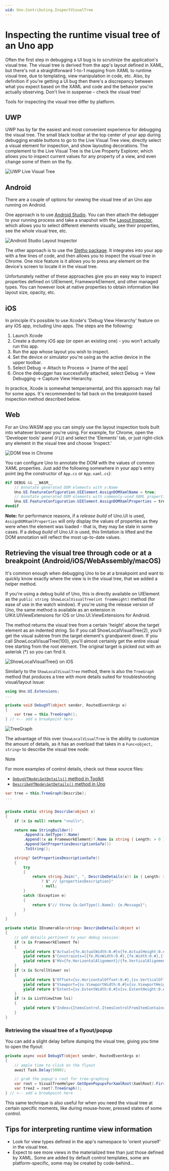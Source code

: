 ```yaml
---
uid: Uno.Contributing.InspectVisualTree
---
```


# Inspecting the runtime visual tree of an Uno app

Often the first step in debugging a UI bug is to scrutinize the application's visual tree. The visual tree is derived from the app's layout defined in XAML, but there's not a straightforward 1-to-1 mapping from XAML to runtime visual tree, due to templating, view manipulation in code, etc. Also, by definition if you're getting a UI bug then there's a discrepancy between what you expect based on the XAML and code and the behavior you're actually observing. Don't live in suspense – check the visual tree! 

Tools for inspecting the visual tree differ by platform. 

## UWP 
UWP has by far the easiest and most convenient experience for debugging the visual tree. The small black toolbar at the top center of your app during debugging enable buttons to go to the Live Visual Tree view, directly select a visual element for inspection, and show layouting decorations. The complement to the Live Visual Tree is the Live Property Explorer, which allows you to inspect current values for any property of a view, and even change some of them on the fly.  

![UWP Live Visual Tree](assets/debugging-inspect-visual-tree/UWP-Live-Visual-Tree.jpg)

## Android 
There are a couple of options for viewing the visual tree of an Uno app running on Android. 

One approach is to use [Android Studio](https://developer.android.com/studio). You can then attach the debugger to your running process and take a snapshot with the [Layout Inspector](https://developer.android.com/studio/debug/layout-inspector), which allows you to select different elements visually, see their properties, see the whole visual tree, etc.

![Android Studio Layout Inspector](assets/debugging-inspect-visual-tree/Android-Layout-Inspector.jpg)

The other approach is to use the [Stetho package](https://www.nuget.org/packages/nventive.Stetho.Xamarin). It integrates into your app with a few lines of code, and then allows you to inspect the visual tree in Chrome. One nice feature is it allows you to press any element on the device's screen to locate it in the visual tree. 

Unfortunately neither of these approaches give you an easy way to inspect properties defined on UIElement, FrameworkElement, and other managed types. You can however look at native properties to obtain information like layout size, opacity, etc. 

## iOS 
In principle it's possible to use Xcode's 'Debug View Hierarchy' feature on any iOS app, including Uno apps. The steps are the following:

1. Launch Xcode
2. Create a dummy iOS app (or open an existing one) - you won't actually run this app.
3. Run the app whose layout you wish to inspect.
4. Set the device or simulator you're using as the active device in the upper toolbar.
5. Select Debug -> Attach to Process -> [name of the app]
6. Once the debugger has successfully attached, select Debug -> View Debugging -> Capture View Hierarchy.

In practice, Xcode is somewhat temperamental, and this approach may fail for some apps. It's recommended to fall back on the breakpoint-based inspection method described below. 

## Web 
For an Uno.WASM app you can simply use the layout inspection tools built into whatever browser you're using. For example, for Chrome, open the 'Developer tools' panel (`F12`) and select the 'Elements' tab, or just right-click any element in the visual tree and choose 'Inspect.'

![DOM tree in Chrome](assets/debugging-inspect-visual-tree/WASM-DOM-Elements.jpg)

You can configure Uno to annotate the DOM with the values of common XAML properties. Just add the following somewhere in your app's entry point (eg the constructor of `App.cs` or `App.xaml.cs`):

```csharp
#if DEBUG && __WASM__
    // Annotate generated DOM elements with x:Name
    Uno.UI.FeatureConfiguration.UIElement.AssignDOMXamlName = true;
    // Annotate generated DOM elements with commonly-used XAML properties (height/width, alignment etc)
    Uno.UI.FeatureConfiguration.UIElement.AssignDOMXamlProperties = true;
#endif
```

**Note:** for performance reasons, if a _release build_ of Uno.UI is used, `AssignDOMXamlProperties` will only display the values of properties as they were when the element was loaded - that is, they may be stale in some cases. If a _debug build_ of Uno.UI is used, this limitation is lifted and the DOM annotation will reflect the most up-to-date values.

## Retrieving the visual tree through code or at a breakpoint (Android/iOS/WebAssembly/macOS) 
It's common enough when debugging Uno to be at a breakpoint and want to quickly know exactly where the view is in the visual tree, that we added a helper method.  

If you're using a debug build of Uno, this is directly available on UIElement as the `public string ShowLocalVisualTree(int fromHeight)` method (for ease of use in the watch window). If you're using the release version of Uno, the same method is available as an extension in UIKit.UIViewExtensions for iOS or Uno.UI.ViewExtensions for Android.  

The method returns the visual tree from a certain 'height' above the target element as an indented string. So if you call ShowLocalVisualTree(2), you'll get the visual subtree from the target element's grandparent down. If you call ShowLocalVisualTree(100), you'll almost certainly get the entire visual tree starting from the root element. The original target is picked out with an asterisk (*) so you can find it.  

![ShowLocalVisualTree() on iOS](assets/debugging-inspect-visual-tree/iOS-ShowLocalVisualTree.jpg)

Similarly to the `ShowLocalVisualTree` method, there is also the `TreeGraph` method that produces a tree with more details suited for troubleshooting visual/layout issue:
```csharp
using Uno.UI.Extensions;
...

private void DebugVT(object sender, RoutedEventArgs e)
{
    var tree = this.TreeGraph();
} // <-- add a breakpoint here
```
![TreeGraph](assets/debugging-inspect-visual-tree/tree-graph.png)

The advantage of this over `ShowLocalVisualTree` is the ability to customize the amount of details, as it has an overload that takes in a `Func<object, string>` to describe the visual tree node:

> [!NOTE]
> For more examples of control details, check out these source files:
> - [`DebugVTNode\GetDetails()` method in Toolkit](https://github.com/unoplatform/uno.toolkit.ui/blob/main/src/Uno.Toolkit.UI/Helpers/VisualTreeHelperEx.cs)
> - [`DescribeVTNode\GetDetails()` method in Uno](https://github.com/unoplatform/uno/blob/master/src/Uno.UI/Extensions/ViewExtensions.visual-tree.cs)

```csharp
var tree = this.TreeGraph(Describe);
...


private static string Describe(object x)
{
    if (x is null) return "<null>";

    return new StringBuilder()
        .Append(x.GetType().Name)
        .Append((x as FrameworkElement)?.Name is string { Length: > 0 } xname ? $"#{xname}" : string.Empty)
        .Append(GetPropertiesDescriptionSafe())
        .ToString();

    string? GetPropertiesDescriptionSafe()
    {
        try
        {
            return string.Join(", ", DescribeDetails(x)) is { Length: > 0 } propertiesDescription
                ? $" // {propertiesDescription}"
                : null;
        }
        catch (Exception e)
        {
            return $"// threw {e.GetType().Name}: {e.Message}";
        }
    }
}

private static IEnumerable<string> DescribeDetails(object x)
{
    // add details pertinent to your debug session:
    if (x is FrameworkElement fe)
    {
        yield return $"Actual={fe.ActualWidth:0.#}x{fe.ActualHeight:0.#}";
        yield return $"Constraints=[{fe.MinWidth:0.#},{fe.Width:0.#},{fe.MaxWidth:0.#}]x[{fe.MinHeight:0.#},{fe.Height:0.#},{fe.MaxHeight:0.#}]";
        yield return $"HV={fe.HorizontalAlignment}/{fe.VerticalAlignment}";
    }
    if (x is ScrollViewer sv)
    {
        yield return $"Offset={sv.HorizontalOffset:0.#},{sv.VerticalOffset:0.#}";
        yield return $"Viewport={sv.ViewportWidth:0.#}x{sv.ViewportHeight:0.#}";
        yield return $"Extent={sv.ExtentWidth:0.#}x{sv.ExtentHeight:0.#}";
    }
    if (x is ListViewItem lvi)
    {
        yield return $"Index={ItemsControl.ItemsControlFromItemContainer(lvi)?.IndexFromContainer(lvi) ?? -1}";
    }
}
```

### Retrieving the visual tree of a flyout/popup
You can add a slight delay before dumping the visual tree, giving you time to open the flyout:
```csharp
private async void DebugVT(object sender, RoutedEventArgs e)
{
    // ample time to click on the flyout
    await Task.Delay(5000);

    // grab the popup's root for tree-graphing
    var root = VisualTreeHelper.GetOpenPopupsForXamlRoot(XamlRoot).FirstOrDefault()?.Child;
    var tree2 = root?.TreeGraph();
} // <-- add a breakpoint here
```
This same technique is also useful for when you need the visual tree at certain specific moments, like during mouse-hover, pressed states of some control.

## Tips for interpreting runtime view information 

 * Look for view types defined in the app's namespace to 'orient yourself' in the visual tree.
 * Expect to see more views in the materialized tree than just those defined by XAML. Some are added by default control templates, some are platform-specific, some may be created by code-behind...
